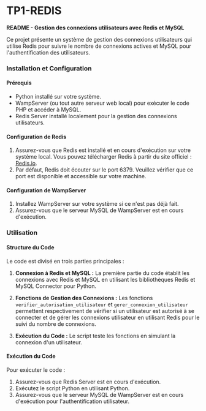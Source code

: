# TP1-REDIS
**README - Gestion des connexions utilisateurs avec Redis et MySQL**

Ce projet présente un système de gestion des connexions utilisateurs qui utilise Redis pour suivre le nombre de connexions actives et MySQL pour l'authentification des utilisateurs.

### Installation et Configuration

#### Prérequis

- Python installé sur votre système.
- WampServer (ou tout autre serveur web local) pour exécuter le code PHP et accéder à MySQL.
- Redis Server installé localement pour la gestion des connexions utilisateurs.

#### Configuration de Redis

1. Assurez-vous que Redis est installé et en cours d'exécution sur votre système local. Vous pouvez télécharger Redis à partir du site officiel : [Redis.io](https://redis.io/download).
2. Par défaut, Redis doit écouter sur le port 6379. Veuillez vérifier que ce port est disponible et accessible sur votre machine.

#### Configuration de WampServer

1. Installez WampServer sur votre système si ce n'est pas déjà fait.
2. Assurez-vous que le serveur MySQL de WampServer est en cours d'exécution.

### Utilisation

#### Structure du Code

Le code est divisé en trois parties principales :

1. **Connexion à Redis et MySQL :** La première partie du code établit les connexions avec Redis et MySQL en utilisant les bibliothèques Redis et MySQL Connector pour Python.

2. **Fonctions de Gestion des Connexions :** Les fonctions `verifier_autorisation_utilisateur` et `gerer_connexion_utilisateur` permettent respectivement de vérifier si un utilisateur est autorisé à se connecter et de gérer les connexions utilisateur en utilisant Redis pour le suivi du nombre de connexions.

3. **Exécution du Code :** Le script teste les fonctions en simulant la connexion d'un utilisateur.
#### Exécution du Code

Pour exécuter le code :

1. Assurez-vous que Redis Server est en cours d'exécution.
2. Exécutez le script Python en utilisant Python.
3. Assurez-vous que le serveur MySQL de WampServer est en cours d'exécution pour l'authentification utilisateur.


